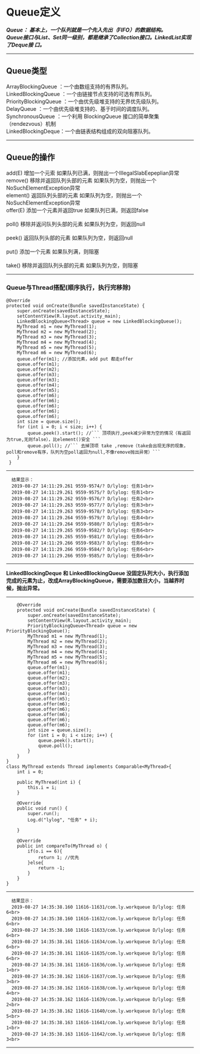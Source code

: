 # Queue定义

 ***Queue： 基本上，一个队列就是一个先入先出（FIFO）的数据结构。***<br>
 ***Queue接口与List、Set同一级别，都是继承了Collection接口。LinkedList实现了Deque接 口。***<br>
 
 ---------------------------------------------------------------------------------------------------
## Queue类型

 ArrayBlockingQueue ：一个由数组支持的有界队列。<br>
 LinkedBlockingQueue ：一个由链接节点支持的可选有界队列。<br>
 PriorityBlockingQueue ：一个由优先级堆支持的无界优先级队列。<br>
 DelayQueue ：一个由优先级堆支持的、基于时间的调度队列。<br>
 SynchronousQueue ：一个利用 BlockingQueue 接口的简单聚集（rendezvous）机制<br>
 LinkedBlockingDeque：一个由链表结构组成的双向阻塞队列。<br>
 
 ---------------------------------------------------------------------------------------------------
## Queue的操作

  add(E)        增加一个元索                     如果队列已满，则抛出一个IIIegaISlabEepeplian异常   <br>
  remove()      移除并返回队列头部的元素          如果队列为空，则抛出一个NoSuchElementException异常  <br>
  element()     返回队列头部的元素               如果队列为空，则抛出一个NoSuchElementException异常 <br>
  offer(E)      添加一个元素并返回true           如果队列已满，则返回false          <br>              
  poll()        移除并返问队列头部的元素          如果队列为空，则返回null       <br>                   
  peek()        返回队列头部的元素               如果队列为空，则返回null      <br>                    
  put()         添加一个元素                     如果队列满，则阻塞          <br>                      
  take()        移除并返回队列头部的元素          如果队列为空，则阻塞     <br>
  
---------------------------------------------------------------------------------------------------
### Queue与Thread搭配(顺序执行，执行完移除)

    @Override
    protected void onCreate(Bundle savedInstanceState) {
        super.onCreate(savedInstanceState);
        setContentView(R.layout.activity_main);
        LinkedBlockingQueue<Thread> queue = new LinkedBlockingQueue();
        MyThread m1 = new MyThread(1);
        MyThread m2 = new MyThread(2);
        MyThread m3 = new MyThread(3);
        MyThread m4 = new MyThread(4);
        MyThread m5 = new MyThread(5);
        MyThread m6 = new MyThread(6);
        queue.offer(m1); //添加元素，add put 都走offer
        queue.offer(m1);
        queue.offer(m2);
        queue.offer(m3);
        queue.offer(m3);
        queue.offer(m4);
        queue.offer(m5);
        queue.offer(m6);
        queue.offer(m6);
        queue.offer(m6);
        queue.offer(m6);
        queue.offer(m6);
        int size = queue.size();
        for (int i = 0; i < size; i++) {
            queue.peek().start(); //``` 顶项执行,peek减少异常为空的情况（有返回为true,无则false），比element()安全 ```
            queue.poll(); //``` 去掉顶项 take ,remove（take会出现无序的现象，poll和remove有序，队列为空poll返回为null,不像remove抛出异常）```
        }
     }    

----------------------------------------------------------
```
  结果显示：  
  2019-08-27 14:11:29.261 9559-9574/? D/lylog: 任务1<br>
  2019-08-27 14:11:29.261 9559-9575/? D/lylog: 任务1<br>
  2019-08-27 14:11:29.262 9559-9576/? D/lylog: 任务2<br>
  2019-08-27 14:11:29.263 9559-9577/? D/lylog: 任务3<br>
  2019-08-27 14:11:29.263 9559-9578/? D/lylog: 任务3<br>
  2019-08-27 14:11:29.264 9559-9579/? D/lylog: 任务4<br>
  2019-08-27 14:11:29.264 9559-9580/? D/lylog: 任务5<br>
  2019-08-27 14:11:29.265 9559-9582/? D/lylog: 任务6<br>
  2019-08-27 14:11:29.265 9559-9581/? D/lylog: 任务6<br>
  2019-08-27 14:11:29.266 9559-9583/? D/lylog: 任务6<br>
  2019-08-27 14:11:29.266 9559-9584/? D/lylog: 任务6<br>
  2019-08-27 14:11:29.266 9559-9585/? D/lylog: 任务6<br> 
```
---------------------------------------------------------- 
                                 
  __LinkedBlockingDeque 和 LinkedBlockingQueue 没固定队列大小，执行添加完成的元素为止，改成ArrayBlockingQueue，需要添加数目大小，当越界时候，抛出异常。__

-----------------------------------------------------------
```
    @Override
    protected void onCreate(Bundle savedInstanceState) {
        super.onCreate(savedInstanceState);
        setContentView(R.layout.activity_main);
        PriorityBlockingQueue<Thread> queue = new PriorityBlockingQueue();
        MyThread m1 = new MyThread(1);
        MyThread m2 = new MyThread(2);
        MyThread m3 = new MyThread(3);
        MyThread m4 = new MyThread(4);
        MyThread m5 = new MyThread(5);
        MyThread m6 = new MyThread(6);
        queue.offer(m1);
        queue.offer(m1);
        queue.offer(m2);
        queue.offer(m3);
        queue.offer(m3);
        queue.offer(m4);
        queue.offer(m5);
        queue.offer(m6);
        queue.offer(m6);
        queue.offer(m6);
        queue.offer(m6);
        queue.offer(m6);
        int size = queue.size();
        for (int i = 0; i < size; i++) {
            queue.peek().start();
            queue.poll();
        }
    }
}
class MyThread extends Thread implements Comparable<MyThread>{
    int i = 0;

    public MyThread(int i) {
        this.i = i;
    }

    @Override
    public void run() {
        super.run();
        Log.d("lylog", "任务" + i);

    }

    @Override
    public int compareTo(MyThread o) {
        if(o.i == 6){
            return 1; //优先
        }else{
            return -1;
        }
    }
}
```
-------------------------------------------------------------
```
  结果显示：  
  2019-08-27 14:35:38.160 11616-11631/com.ly.workqueue D/lylog: 任务6<br>
  2019-08-27 14:35:38.160 11616-11632/com.ly.workqueue D/lylog: 任务6<br>
  2019-08-27 14:35:38.160 11616-11633/com.ly.workqueue D/lylog: 任务6<br>
  2019-08-27 14:35:38.161 11616-11634/com.ly.workqueue D/lylog: 任务6<br>
  2019-08-27 14:35:38.161 11616-11635/com.ly.workqueue D/lylog: 任务6<br>
  2019-08-27 14:35:38.161 11616-11636/com.ly.workqueue D/lylog: 任务1<br>
  2019-08-27 14:35:38.162 11616-11637/com.ly.workqueue D/lylog: 任务3<br>
  2019-08-27 14:35:38.162 11616-11638/com.ly.workqueue D/lylog: 任务4<br>
  2019-08-27 14:35:38.162 11616-11639/com.ly.workqueue D/lylog: 任务2<br>
  2019-08-27 14:35:38.162 11616-11640/com.ly.workqueue D/lylog: 任务5<br>
  2019-08-27 14:35:38.163 11616-11641/com.ly.workqueue D/lylog: 任务1<br>
  2019-08-27 14:35:38.163 11616-11642/com.ly.workqueue D/lylog: 任务3<br>
```
-------------------------------------------------------------
